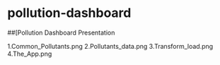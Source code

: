 # pollution-dashboard
##[Pollution Dashboard Presentation

   
1.Common_Pollutants.png
2.Pollutants_data.png
3.Transform_load.png
4.The_App.png